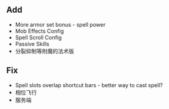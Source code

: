 ## Add
- More armor set bonus - spell power
- Mob Effects Config
- Spell Scroll Config
- Passive Skills
- 分裂抑制等附魔的法术版
## Fix
- Spell slots overlap shortcut bars - better way to cast spell?
- 相位飞行
- 服务端
